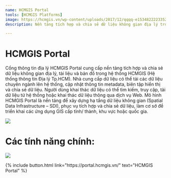 ```yaml
---
name: HCMGIS Portal
tools: [HCMGIS Platforms]
image: https://hcmgis.vn/wp-content/uploads/2017/12/qqqq-e1534822223352-1200x595.jpg
description: Nền tảng tích hợp và chia sẻ dữ liệu không gian địa lý trong hệ thống HCMGIS (Hệ thống Thông tin Địa lý Tp.HCM)

---
```


# HCMGIS Portal

Cổng thông tin địa lý HCMGIS Portal cung cấp nền tảng tích hợp và chia sẻ dữ liệu không gian địa lý, tài liệu và bản đồ trong hệ thống HCMGIS (Hệ thống thông tin Địa lý Tp.HCM). Nhà cung cấp dữ liệu có thể tải các dữ liệu chuyên ngành lên hệ thống, cập nhật thông tin metadata, biên tập hiển thị và chia sẻ dữ liệu. Người dùng khai thác dữ liệu có thể tìm kiếm, truy cập, tải dữ liệu từ hệ thống hoặc khai thác dữ liệu thông qua dịch vụ Web. Mô hình HCMGIS Portal là nền tảng để xây dựng hạ tầng dữ liệu không gian (Spatial Data Infrastructure – SDI), phục vụ tích hợp và chia sẻ dữ liệu, làm cơ sở để triển khai các ứng dụng GIS cấp tỉnh/ thành, khu vực hoặc quốc gia.

![](https://hcmgis.vn/wp-content/uploads/2017/12/qqqq-e1534822223352-1200x595.jpg)

# Các tính năng chính:

![](https://hcmgis.vn/wp-content/uploads/2017/12/portal_tinhnang.jpg)

<p class="text-center">
{% include button.html link="https://portal.hcmgis.vn/" text="HCMGIS Portal" %}
</p>
